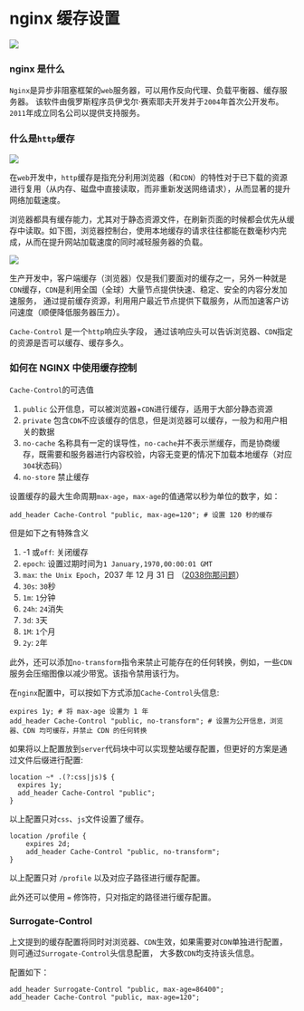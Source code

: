 # nginx 缓存设置

![](https://fudongdong-statics.oss-cn-beijing.aliyuncs.com/images/20220430/541461df6dca45498a9960f79f9a7de8.png?x-oss-process=image/auto-orient,1/interlace,1/quality,q_50/format,jpg)

### nginx 是什么

`Nginx`是异步非阻塞框架的`web`服务器，可以用作反向代理、负载平衡器、缓存服务器。
该软件由俄罗斯程序员伊戈尔·赛索耶夫开发并于`2004`年首次公开发布。`2011`年成立同名公司以提供支持服务。

### 什么是`http`缓存

![](https://fudongdong-statics.oss-cn-beijing.aliyuncs.com/images/20220430/f06eae6fce9949b19768de6295e4b423.png?x-oss-process=image/auto-orient,1/interlace,1/quality,q_50/format,jpg)


在`web`开发中，`http`缓存是指充分利用浏览器（和`CDN`）的特性对于已下载的资源进行复用（从内存、磁盘中直接读取，而非重新发送网络请求），从而显著的提升网络加载速度。


浏览器都具有缓存能力，尤其对于静态资源文件，在刷新页面的时候都会优先从缓存中读取。如下图，浏览器控制台，使用本地缓存的请求往往都能在数毫秒内完成，从而在提升网站加载速度的同时减轻服务器的负载。

![](https://fudongdong-statics.oss-cn-beijing.aliyuncs.com/images/20220430/1a1d9c7d78f44f758798d0dcfa0236b1.png?x-oss-process=image/auto-orient,1/interlace,1/quality,q_50/format,jpg)

生产开发中，客户端缓存（浏览器）仅是我们要面对的缓存之一，另外一种就是`CDN`缓存，`CDN`是利用全国（全球）大量节点提供快速、稳定、安全的内容分发加速服务，
通过提前缓存资源，利用用户最近节点提供下载服务，从而加速客户访问速度（顺便降低服务器压力）。

`Cache-Control` 是一个`http`响应头字段，
通过该响应头可以告诉浏览器、`CDN`指定的资源是否可以缓存、缓存多久。

### 如何在 NGINX 中使用缓存控制

`Cache-Control`的可选值

1. `public` 公开信息，可以被浏览器+`CDN`进行缓存，适用于大部分静态资源
2. `private` 包含`CDN`不应该缓存的信息，但是浏览器可以缓存，一般为和用户相关的数据
3. `no-cache` 名称具有一定的误导性，`no-cache`并不表示🈲缓存，而是协商缓存，既需要和服务器进行内容校验，内容无变更的情况下加载本地缓存（对应`304`状态码）
4. `no-store` 禁止缓存


设置缓存的最大生命周期`max-age`，`max-age`的值通常以秒为单位的数字，如：

```nginx
add_header Cache-Control "public, max-age=120"; # 设置 120 秒的缓存
```

但是如下之有特殊含义

1. -1 或`off`: 关闭缓存
2. `epoch`: 设置过期时间为`1 January,1970,00:00:01 GMT`
3. `max`: `the Unix Epoch`，2037 年 12 月 31 日 （[2038你那问题](https://baike.baidu.com/item/2038%E5%B9%B4%E9%97%AE%E9%A2%98/10578442)）
4. `30s`: `30`秒
5. `1m`: `1`分钟
6. `24h`: `24`消失
7. `3d`: `3`天
8. `1M`: `1`个月
9. `2y`: `2`年

此外，还可以添加`no-transform`指令来禁止可能存在的任何转换，例如，一些`CDN`服务会压缩图像以减少带宽。该指令禁用该行为。

在`nginx`配置中，可以按如下方式添加`Cache-Control`头信息:

```nginx
expires 1y; # 将 max-age 设置为 1 年
add_header Cache-Control "public, no-transform"; # 设置为公开信息，浏览器、CDN 均可缓存，并禁止 CDN 的任何转换
```

如果将以上配置放到`server`代码块中可以实现整站缓存配置，但更好的方案是通过文件后缀进行配置:

```nginx
location ~* .(?:css|js)$ {
  expires 1y;
  add_header Cache-Control "public";
}
```

以上配置只对`css`、`js`文件设置了缓存。

```nginx
location /profile {
    expires 2d;
    add_header Cache-Control "public, no-transform";
}
```

以上配置只对 `/profile` 以及对应子路径进行缓存配置。

此外还可以使用 `=` 修饰符，只对指定的路径进行缓存配置。

### Surrogate-Control

上文提到的缓存配置将同时对浏览器、`CDN`生效，如果需要对`CDN`单独进行配置，则可通过`Surrogate-Control`头信息配置，
大多数`CDN`均支持该头信息。

配置如下：

```nginx
add_header Surrogate-Control "public, max-age=86400";
add_header Cache-Control "public, max-age=120";
```
